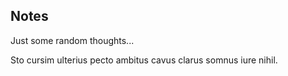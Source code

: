 ## Notes

Just some random thoughts...

Sto cursim ulterius pecto ambitus cavus clarus somnus iure nihil.